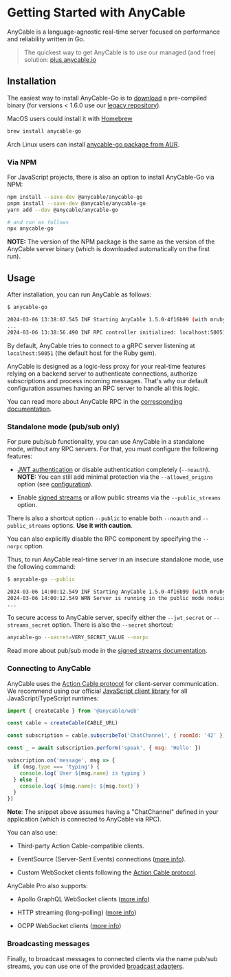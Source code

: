# Getting Started with AnyCable

AnyCable is a language-agnostic real-time server focused on performance and reliability written in Go.

> The quickest way to get AnyCable is to use our managed (and free) solution: [plus.anycable.io](https://plus.anycable.io)

## Installation

The easiest way to install AnyCable-Go is to [download](https://github.com/anycable/anycable/releases) a pre-compiled binary (for versions < 1.6.0 use our [legacy repository](https://github.com/anycable/anycable-go/releases)).

MacOS users could install it with [Homebrew](https://brew.sh/)

```sh
brew install anycable-go
```

Arch Linux users can install [anycable-go package from AUR](https://aur.archlinux.org/packages/anycable-go/).

### Via NPM

For JavaScript projects, there is also an option to install AnyCable-Go via NPM:

```sh
npm install --save-dev @anycable/anycable-go
pnpm install --save-dev @anycable/anycable-go
yarn add --dev @anycable/anycable-go

# and run as follows
npx anycable-go
```

**NOTE:** The version of the NPM package is the same as the version of the AnyCable server binary (which is downloaded automatically on the first run).

## Usage

After installation, you can run AnyCable as follows:

```sh
$ anycable-go

2024-03-06 13:38:07.545 INF Starting AnyCable 1.5.0-4f16b99 (with mruby 1.2.0 (2015-11-17)) (pid: 8289, open file limit: 122880, gomaxprocs: 8) nodeid=hj2mXN
...
2024-03-06 13:38:56.490 INF RPC controller initialized: localhost:50051 (concurrency: 28, impl: grpc, enable_tls: false, proto_versions: v1) nodeid=FlCtwf context=rpc
```

By default, AnyCable tries to connect to a gRPC server listening at `localhost:50051` (the default host for the Ruby gem).

AnyCable is designed as a logic-less proxy for your real-time features relying on a backend server to authenticate connections, authorize subscriptions and process incoming messages. That's why our default configuration assumes having an RPC server to handle all this logic.

You can read more about AnyCable RPC in the [corresponding documentation](./rpc.md).

### Standalone mode (pub/sub only)

For pure pub/sub functionality, you can use AnyCable in a standalone mode, without any RPC servers. For that, you must configure the following features:

- [JWT authentication](./jwt_identification.md) or disable authentication completely (`--noauth`). **NOTE:** You can still add minimal protection via the `--allowed_origins` option (see [configuration](./configuration.md#primary-settings)).

- Enable [signed streams](./signed_streams.md) or allow public streams via the `--public_streams` option.

There is also a shortcut option `--public` to enable both `--noauth` and `--public_streams` options. **Use it with caution**.

You can also explicitly disable the RPC component by specifying the `--norpc` option.

Thus, to run AnyCable real-time server in an insecure standalone mode, use the following command:

```sh
$ anycable-go --public

2024-03-06 14:00:12.549 INF Starting AnyCable 1.5.0-4f16b99 (with mruby 1.2.0 (2015-11-17)) (pid: 17817, open file limit: 122880, gomaxprocs: 8) nodeid=wAhWDB
2024-03-06 14:00:12.549 WRN Server is running in the public mode nodeid=wAhWDB
...
```

To secure access to AnyCable server, specify either the `--jwt_secret` or `--streams_secret` option. There is also the `--secret` shortcut:

```sh
anycable-go --secret=VERY_SECRET_VALUE --norpc
```

Read more about pub/sub mode in the [signed streams documentation](./signed_streams.md).

### Connecting to AnyCable

AnyCable uses the [Action Cable protocol][protocol] for client-server communication. We recommend using our official [JavaScript client library][anycable-client] for all JavaScript/TypeScript runtimes:

```js
import { createCable } from '@anycable/web'

const cable = createCable(CABLE_URL)

const subscription = cable.subscribeTo('ChatChannel', { roomId: '42' })

const _ = await subscription.perform('speak', { msg: 'Hello' })

subscription.on('message', msg => {
  if (msg.type === 'typing') {
    console.log(`User ${msg.name} is typing`)
  } else {
    console.log(`${msg.name}: ${msg.text}`)
  }
})
```

**Note**: The snippet above assumes having a "ChatChannel" defined in your application (which is connected to AnyCable via RPC).

You can also use:

- Third-party Action Cable-compatible clients.

- EventSource (Server-Sent Events) connections ([more info](./sse.md)).

- Custom WebSocket clients following the [Action Cable protocol][protocol].

AnyCable Pro also supports:

- Apollo GraphQL WebSocket clients ([more info](./apollo.md))

- HTTP streaming (long-polling) ([more info](./long_polling.md))

- OCPP WebSocket clients ([more info](./ocpp.md))

### Broadcasting messages

Finally, to broadcast messages to connected clients via the name pub/sub streams, you can use one of the provided [broadcast adapters](./broadcasting.md).

[anycable-client]: https://github.com/anycable/anycable-client
[protocol]: ../misc/action_cable_protocol.md
